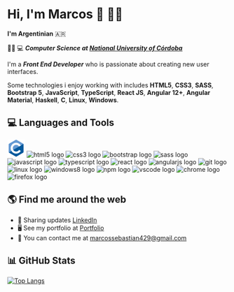 # Hi, I'm Marcos 👋 👨‍💻

**I'm Argentinian** 🇦🇷

👨‍🎓 💻 ***Computer Science at [National University of Córdoba](https://www.unc.edu.ar/)***

I'm a ***Front End Developer*** who is passionate about creating new user interfaces.

Some technologies i enjoy working with includes **HTML5**, **CSS3**, **SASS**, **Bootstrap 5**, **JavaScript**, **TypeScript**, **React JS**, **Angular 12+**, **Angular Material**, **Haskell**, **C**, **Linux**, **Windows**.

## 💻 Languages and Tools

<div align="left">
  <img src="https://raw.githubusercontent.com/devicons/devicon/master/icons/c/c-original.svg" alt="c" width="40" height="40"/>
  <img src="https://cdn.jsdelivr.net/gh/devicons/devicon/icons/html5/html5-original.svg" height="40" width="52" alt="html5 logo"  />
  <img src="https://cdn.jsdelivr.net/gh/devicons/devicon/icons/css3/css3-original.svg" height="40" width="52" alt="css3 logo"  />
  <img src="https://cdn.jsdelivr.net/gh/devicons/devicon/icons/bootstrap/bootstrap-original.svg" height="40" width="52" alt="bootstrap logo"  />
  <img src="https://cdn.jsdelivr.net/gh/devicons/devicon/icons/sass/sass-original.svg" height="40" width="52" alt="sass logo"  />
  <img src="https://cdn.jsdelivr.net/gh/devicons/devicon/icons/javascript/javascript-original.svg" height="40" width="52" alt="javascript logo"  />
  <img src="https://cdn.jsdelivr.net/gh/devicons/devicon/icons/typescript/typescript-original.svg" height="40" width="52" alt="typescript logo"  />
  <img src="https://cdn.jsdelivr.net/gh/devicons/devicon/icons/react/react-original.svg" height="40" width="52" alt="react logo"  />
  <img src="https://cdn.jsdelivr.net/gh/devicons/devicon/icons/angularjs/angularjs-original.svg" height="40" width="52" alt="angularjs logo"  />
  <img src="https://cdn.jsdelivr.net/gh/devicons/devicon/icons/git/git-original.svg" height="40" width="52" alt="git logo"  />
  <img src="https://cdn.jsdelivr.net/gh/devicons/devicon/icons/linux/linux-original.svg" height="40" width="52" alt="linux logo"  />
  <img src="https://cdn.jsdelivr.net/gh/devicons/devicon/icons/windows8/windows8-original.svg" height="40" width="52" alt="windows8 logo"  />
  <img src="https://cdn.jsdelivr.net/gh/devicons/devicon/icons/npm/npm-original-wordmark.svg" height="40" width="52" alt="npm logo"  />
  <img src="https://cdn.jsdelivr.net/gh/devicons/devicon/icons/vscode/vscode-original.svg" height="40" width="52" alt="vscode logo"  />
  <img src="https://cdn.jsdelivr.net/gh/devicons/devicon/icons/chrome/chrome-original.svg" height="40" width="52" alt="chrome logo"  />
  <img src="https://cdn.jsdelivr.net/gh/devicons/devicon/icons/firefox/firefox-original.svg" height="40" width="52" alt="firefox logo"  />
</div>

## 🌎 Find me around the web 

*   🤝  Sharing updates [LinkedIn](https://linkedin.com/in/marcos-sebastian-martinez)
*   🖥️  See my portfolio at [Portfolio](https://personal-portfolio-marcos-martinez.netlify.app/)
*   📧  You can contact me at [marcossebastian429@gmail.com](mailto:marcossebastian429@gmail.com)

## 📊 GitHub Stats

[![Top Langs](https://github-readme-stats.vercel.app/api/top-langs/?username=MarcosSebastian-Martinez19&layout=compact&locale=en&hide_title=false&card_width=320&langs_count=5&theme=dracula&hide_border=false&order=2)](https://github.com/SrGobi/github-readme-stats)
